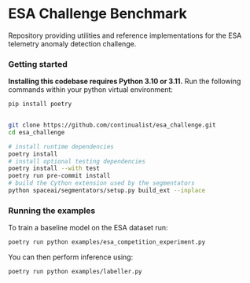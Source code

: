 # ESA Challenge Benchmark
Repository providing utilities and reference implementations for the ESA telemetry anomaly detection challenge.


### Getting started

**Installing this codebase requires Python 3.10 or 3.11.**
Run the following commands within your python virtual environment:

```sh
pip install poetry


git clone https://github.com/continualist/esa_challenge.git
cd esa_challenge

# install runtime dependencies
poetry install
# install optional testing dependencies
poetry install --with test
poetry run pre-commit install
# build the Cython extension used by the segmentators
python spaceai/segmentators/setup.py build_ext --inplace
```

### Running the examples

To train a baseline model on the ESA dataset run:

```sh
poetry run python examples/esa_competition_experiment.py
```

You can then perform inference using:

```sh
poetry run python examples/labeller.py
```
